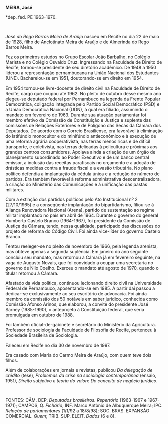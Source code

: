 **MEIRA, José**

\*dep. fed. PE 1963-1970.

 

*José do Rego Barros Meira de Araújo* nasceu em Recife no dia 22 de maio
de 1928, filho de Anclotinato Meira de Araújo e de Almerinda do Rego
Barros Meira.

Fez os primeiros estudos no Grupo Escolar João Barbalho, no Colégio
Marista e no Colégio Osvaldo Cruz. Ingressando na Faculdade de Direito
de Recife, tornou-se presidente de seu diretório acadêmico. De 1948 a
1950 liderou a representação pernambucana na União Nacional dos
Estudantes (UNE). Bacharelou-se em 1951, doutorando-se em direito em
1954.

Em 1954 tornou-se livre-docente de direito civil na Faculdade de Direito
de Recife, cargo que ocupou até 1962. No pleito de outubro desse mesmo
ano elegeu-se deputado federal por Pernambuco na legenda da Frente
Popular Democrática, coligação integrada pelo Partido Social Democrático
(PSD) e a União Democrática Nacional (UDN), à qual era filiado,
assumindo o mandato em fevereiro de 1963. Durante sua atuação
parlamentar foi membro efetivo da Comissão de Constituição e Justiça e
suplente das comissões de Relações Exteriores e de Polígono das Secas da
Câmara dos Deputados. De acordo com o Correio Brasiliense, era favorável
à eliminação do latifúndio monocultor e do minifúndio antieconômico e à
execução de uma reforma agrária cooperativista, nas terras menos ricas e
de difícil transporte, e coletivista, nas terras delicadas à policultura
e próximas aos grandes centros consumidores. Apoiava ainda a criação de
um órgão de planejamento subordinado ao Poder Executivo e de um banco
central emissor, a inclusão das receitas parafiscais no orçamento e a
adoção de drásticas medidas contra a fraude fiscal e a evasão
tributária. No plano político defendia a implantação da cédula única e a
redução do número de partidos. Era também favorável à reforma
administrativa descentralizadora, à criação do Ministério das
Comunicações e à unificação das pastas militares.

Com a extinção dos partidos políticos pelo Ato Institucional nº 2
(27/10/1965) e a conseqüente implantação do bipartidarismo, filiou-se à
Aliança Renovadora Nacional (Arena), partido de sustentação ao regime
militar implantado no país em abril de 1964. Durante o governo do
general Humberto Castelo Branco (1964-1967), foi presidente da Comissão
de Justiça da Câmara, tendo, nessa qualidade, participado das discussões
do projeto de reforma do Código Civil. Foi ainda vice-líder do governo
Castelo Branco.

Tentou reeleger-se no pleito de novembro de 1966, pela legenda arenista,
mas obteve apenas a segunda suplência. Em janeiro do ano seguinte
concluiu seu mandato, mas retornou à Câmara já em fevereiro seguinte, na
vaga de Augusto Novais, que foi convidado a ocupar uma secretaria no
governo de Nilo Coelho. Exerceu o mandato até agosto de 1970, quando o
titular retornou à Câmara.

Afastado da vida política, continuou lecionando direito civil na
Universidade Federal de Pernambuco, aposentando-se em 1985. A partir daí
passou a dedicar-se exclusivamente ao seu escritório de advocacia. Foi
ainda membro da comissão dos 50 notáveis em saber jurídico, conhecida
como Comissão Afonso Arinos, que elaborou, a convite do presidente José
Sarney (1985-1990), o anteprojeto à Constituição federal, que seria
promulgada em outubro de 1988.

Foi também oficial-de-gabinete e secretário do Ministério da
Agricultura. Professor de sociologia da Faculdade de Filosofia de
Recife, pertenceu à Sociedade Brasileira de Sociologia.

Faleceu em Recife no dia 30 de novembro de 1997.

Era casado com Maria do Carmo Meira de Araújo, com quem teve dois
filhos.

Além de colaborações em jornais e revistas, publicou *Da delegação de
crédito* (tese), *Problemas da crise na sociologia contemporânea*
(ensaio, 1951), *Direito subjetivo e teoria do valor*e *Do conceito de
negócio jurídico*.

 

FONTES: CÂM. DEP. *Deputados brasileiros. Repertório* (1963-1967 e
1967-1971); CAMPOS, Q. *Fichário*; INF. Marco Antônio de Albuquerque
Meira; IPC. *Relação de parlamentares* (1/1/92 a 18/8/98); SOC. BRAS.
EXPANSÃO COMERCIAL. *Quem*; TRIB. SUP. ELEIT. *Dados* (6 e 8).

 
